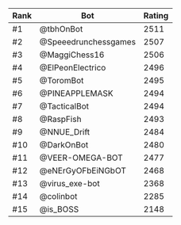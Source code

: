 Rank|Bot|Rating
---|---|---
#1|@tbhOnBot|2511
#2|@Speeedrunchessgames|2507
#3|@MaggiChess16|2506
#4|@ElPeonElectrico|2496
#5|@ToromBot|2495
#6|@PINEAPPLEMASK|2494
#7|@TacticalBot|2494
#8|@RaspFish|2493
#9|@NNUE_Drift|2484
#10|@DarkOnBot|2480
#11|@VEER-OMEGA-BOT|2477
#12|@eNErGyOFbEiNGbOT|2468
#13|@virus_exe-bot|2368
#14|@colinbot|2285
#15|@is_BOSS|2148
